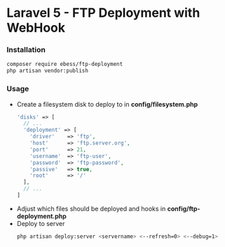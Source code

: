 # Laravel 5 - FTP Deployment with WebHook

### Installation
```bash
composer require ebess/ftp-deployment
php artisan vendor:publish
```

### Usage
-	Create a filesystem disk to deploy to in **config/filesystem.php**
	```php
    'disks' => [
      // ...
      'deployment' => [
        'driver'    => 'ftp',
        'host'      => 'ftp.server.org',
        'port'      => 21,
        'username'  => 'ftp-user',
        'password'  => 'ftp-password',
        'passive'   => true,
        'root'      => '/'
      ],
      // ...
    ]
    ```
-	Adjust which files should be deployed and hooks in **config/ftp-deployment.php**
-	Deploy to server
	```bash
    php artisan deploy:server <servername> <--refresh=0> <--debug=1>
    ```
